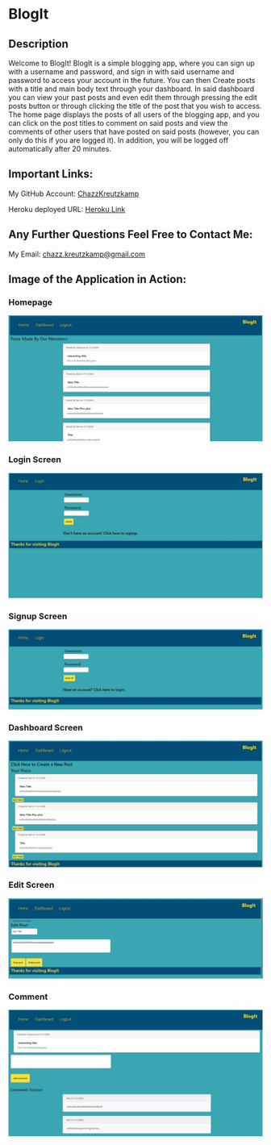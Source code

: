 # BlogIt

## Description

Welcome to BlogIt! BlogIt is a simple blogging app, where you can sign up with a username and password, and sign in with said username and password to access your account in the future. You can then Create posts with a title and main body text through your dashboard. In said dashboard you can view your past posts and even edit them through pressing the edit posts button or through clicking the title of the post that you wish to access. The home page displays the posts of all users of the blogging app, and you can click on the post titles to comment on said posts and view the comments of other users that have posted on said posts (however, you can only do this if you are logged it). In addition, you will be logged off automatically after 20 minutes.

## Important Links:

My GitHub Account: [ChazzKreutzkamp](https://github.com/ChazzKreutzkamp)

Heroku deployed URL: [Heroku Link](https://fierce-caverns-72769.herokuapp.com/)

## Any Further Questions Feel Free to Contact Me:

My Email: chazz.kreutzkamp@gmail.com

## Image of the Application in Action:

### Homepage
![al text](https://github.com/ChazzKreutzkamp/BlogIt-Challenge-14/blob/main/README-IMG/Home.JPG)

### Login Screen
![al text](https://github.com/ChazzKreutzkamp/BlogIt-Challenge-14/blob/main/README-IMG/Login.JPG)

### Signup Screen
![al text](https://github.com/ChazzKreutzkamp/BlogIt-Challenge-14/blob/main/README-IMG/signup.JPG)

### Dashboard Screen
![al text](https://github.com/ChazzKreutzkamp/BlogIt-Challenge-14/blob/main/README-IMG/dashboard.JPG)

### Edit Screen
![al text](https://github.com/ChazzKreutzkamp/BlogIt-Challenge-14/blob/main/README-IMG/edit.JPG)

### Comment
![al text](https://github.com/ChazzKreutzkamp/BlogIt-Challenge-14/blob/main/README-IMG/Comment.JPG)